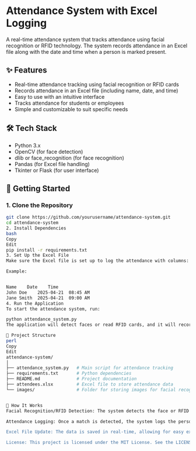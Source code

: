 # Attendance System with Excel Logging

A real-time attendance system that tracks attendance using facial recognition or RFID technology. The system records attendance in an Excel file along with the date and time when a person is marked present.

## ✨ Features

- Real-time attendance tracking using facial recognition or RFID cards
- Records attendance in an Excel file (including name, date, and time)
- Easy to use with an intuitive interface
- Tracks attendance for students or employees
- Simple and customizable to suit specific needs

## 🛠️ Tech Stack

- Python 3.x
- OpenCV (for face detection)
- dlib or face_recognition (for face recognition)
- Pandas (for Excel file handling)
- Tkinter or Flask (for user interface)

## 🚀 Getting Started

### 1. Clone the Repository

```bash
git clone https://github.com/yourusername/attendance-system.git
cd attendance-system
2. Install Dependencies
bash
Copy
Edit
pip install -r requirements.txt
3. Set Up the Excel File
Make sure the Excel file is set up to log the attendance with columns: Name, Date, and Time. The system will create this file automatically, or you can use an existing template.

Example:


Name	Date	Time
John Doe	2025-04-21	08:45 AM
Jane Smith	2025-04-21	09:00 AM
4. Run the Application
To start the attendance system, run:

python attendance_system.py
The application will detect faces or read RFID cards, and it will record the name along with the current time in the Excel file.

📁 Project Structure
perl
Copy
Edit
attendance-system/
│
├── attendance_system.py   # Main script for attendance tracking
├── requirements.txt       # Python dependencies
├── README.md              # Project documentation
├── attendees.xlsx         # Excel file to store attendance data
└── images/                # Folder for storing images for facial recognition (if applicable)


🤖 How It Works
Facial Recognition/RFID Detection: The system detects the face or RFID card when a person is in front of the camera or scans their card.

Attendance Logging: Once a match is detected, the system logs the person's name, the current date, and the time in the Excel file (attendees.xlsx).

Excel File Update: The data is saved in real-time, allowing for easy export or analysis of attendance data.

License: This project is licensed under the MIT License. See the LICENSE file for more details.
